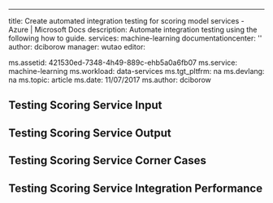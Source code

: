 ---
title: Create automated integration testing for scoring model services - Azure | Microsoft Docs
description: Automate integration testing using the following how to guide. 
services: machine-learning
documentationcenter: ''
author: dciborow
manager: wutao
editor: 

ms.assetid: 421530ed-7348-4h49-889c-ehb5a0a6fb07
ms.service: machine-learning
ms.workload: data-services
ms.tgt_pltfrm: na
ms.devlang: na
ms.topic: article
ms.date: 11/07/2017
ms.author: dciborow


## Testing Scoring Service Input

## Testing Scoring Service Output

## Testing Scoring Service Corner Cases

## Testing Scoring Service Integration Performance
